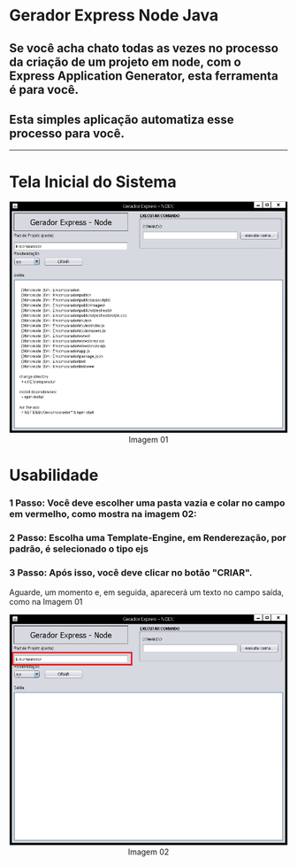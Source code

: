 # Gerador Express Node Java

## Se você acha chato todas as vezes no processo da criação de um projeto em node, com o Express Application Generator, esta ferramenta é para você.

## Esta simples aplicação automatiza esse processo para você.

<hr />

# Tela Inicial do Sistema

<img src="https://github.com/TaffarelXavier/gerador-express-node-java/blob/master/imagens/tela-inicial.png?raw=true" />
<div style="text-align:center; width:100%;">Imagem 01</div>

# Usabilidade

### 1 Passo: Você deve escolher uma pasta vazia e colar no campo em vermelho, como mostra na imagem 02:
### 2 Passo: Escolha uma Template-Engine, em Renderezação, por padrão, é selecionado o tipo ejs 
### 3 Passo: Após isso, você deve clicar no botão "CRIAR".
Aguarde, um momento e, em seguida, aparecerá um texto no campo saída, como na Imagem 01

<img src="https://github.com/TaffarelXavier/gerador-express-node-java/raw/master/imagens/pasta.png?raw=true" />
<div style="text-align:center; width:100%;">Imagem 02</div>
